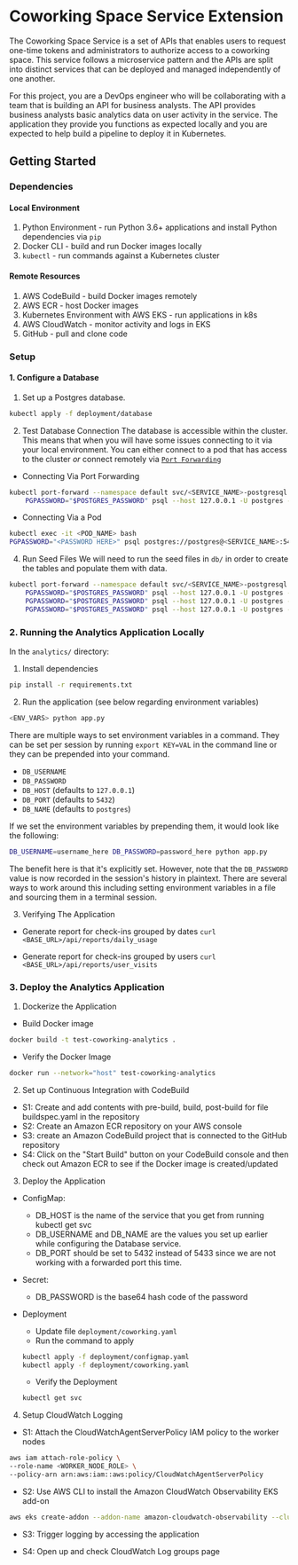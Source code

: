 # Coworking Space Service Extension
The Coworking Space Service is a set of APIs that enables users to request one-time tokens and administrators to authorize access to a coworking space. This service follows a microservice pattern and the APIs are split into distinct services that can be deployed and managed independently of one another.

For this project, you are a DevOps engineer who will be collaborating with a team that is building an API for business analysts. The API provides business analysts basic analytics data on user activity in the service. The application they provide you functions as expected locally and you are expected to help build a pipeline to deploy it in Kubernetes.

## Getting Started

### Dependencies
#### Local Environment
1. Python Environment - run Python 3.6+ applications and install Python dependencies via `pip`
2. Docker CLI - build and run Docker images locally
3. `kubectl` - run commands against a Kubernetes cluster

#### Remote Resources
1. AWS CodeBuild - build Docker images remotely
2. AWS ECR - host Docker images
3. Kubernetes Environment with AWS EKS - run applications in k8s
4. AWS CloudWatch - monitor activity and logs in EKS
5. GitHub - pull and clone code

### Setup
#### 1. Configure a Database

1. Set up a Postgres database.
```bash
kubectl apply -f deployment/database
```

2. Test Database Connection
The database is accessible within the cluster. This means that when you will have some issues connecting to it via your local environment. You can either connect to a pod that has access to the cluster _or_ connect remotely via [`Port Forwarding`](https://kubernetes.io/docs/tasks/access-application-cluster/port-forward-access-application-cluster/)

* Connecting Via Port Forwarding
```bash
kubectl port-forward --namespace default svc/<SERVICE_NAME>-postgresql 5432:5432 &
    PGPASSWORD="$POSTGRES_PASSWORD" psql --host 127.0.0.1 -U postgres -d postgres -p 5432
```

* Connecting Via a Pod
```bash
kubectl exec -it <POD_NAME> bash
PGPASSWORD="<PASSWORD HERE>" psql postgres://postgres@<SERVICE_NAME>:5432/postgres -c <COMMAND_HERE>
```

4. Run Seed Files
We will need to run the seed files in `db/` in order to create the tables and populate them with data.

```bash
kubectl port-forward --namespace default svc/<SERVICE_NAME>-postgresql 5432:5432 &
    PGPASSWORD="$POSTGRES_PASSWORD" psql --host 127.0.0.1 -U postgres -d postgres -p 5432 < 1_create_tables.sql
    PGPASSWORD="$POSTGRES_PASSWORD" psql --host 127.0.0.1 -U postgres -d postgres -p 5432 < 2_seed_users.sql
    PGPASSWORD="$POSTGRES_PASSWORD" psql --host 127.0.0.1 -U postgres -d postgres -p 5432 < 3_seed_tokens.sql
```

### 2. Running the Analytics Application Locally
In the `analytics/` directory:

1. Install dependencies
```bash
pip install -r requirements.txt
```
2. Run the application (see below regarding environment variables)
```bash
<ENV_VARS> python app.py
```

There are multiple ways to set environment variables in a command. They can be set per session by running `export KEY=VAL` in the command line or they can be prepended into your command.

* `DB_USERNAME`
* `DB_PASSWORD`
* `DB_HOST` (defaults to `127.0.0.1`)
* `DB_PORT` (defaults to `5432`)
* `DB_NAME` (defaults to `postgres`)

If we set the environment variables by prepending them, it would look like the following:
```bash
DB_USERNAME=username_here DB_PASSWORD=password_here python app.py
```
The benefit here is that it's explicitly set. However, note that the `DB_PASSWORD` value is now recorded in the session's history in plaintext. There are several ways to work around this including setting environment variables in a file and sourcing them in a terminal session.

3. Verifying The Application
* Generate report for check-ins grouped by dates
`curl <BASE_URL>/api/reports/daily_usage`

* Generate report for check-ins grouped by users
`curl <BASE_URL>/api/reports/user_visits`

### 3. Deploy the Analytics Application
1. Dockerize the Application

* Build Docker image
```bash
docker build -t test-coworking-analytics .
```

* Verify the Docker Image
```bash
docker run --network="host" test-coworking-analytics
```

2. Set up Continuous Integration with CodeBuild

- S1: Create and add contents with pre-build, build, post-build for file buildspec.yaml in the repository
- S2: Create an Amazon ECR repository on your AWS console
- S3: create an Amazon CodeBuild project that is connected to the GitHub repository
- S4: Click on the "Start Build" button on your CodeBuild console and then check out Amazon ECR to see if the Docker image is created/updated

3. Deploy the Application
* ConfigMap:
    - DB_HOST is the name of the service that you get from running kubectl get svc
    - DB_USERNAME and DB_NAME are the values you set up earlier while configuring the Database service.
    - DB_PORT should be set to 5432 instead of 5433 since we are not working with a forwarded port this time.

* Secret: 
    - DB_PASSWORD is the base64 hash code of the password

* Deployment
    - Update file `deployment/coworking.yaml`
    - Run the command to apply
    ```bash
    kubectl apply -f deployment/configmap.yaml
    kubectl apply -f deployment/coworking.yaml
    ```
    - Verify the Deployment
    ```bash
    kubectl get svc
    ```

4. Setup CloudWatch Logging
- S1: Attach the CloudWatchAgentServerPolicy IAM policy to the worker nodes
```bash
aws iam attach-role-policy \
--role-name <WORKER_NODE_ROLE> \
--policy-arn arn:aws:iam::aws:policy/CloudWatchAgentServerPolicy
```

- S2: Use AWS CLI to install the Amazon CloudWatch Observability EKS add-on
```bash
aws eks create-addon --addon-name amazon-cloudwatch-observability --cluster-name <CLUSTER_NAME>
```

- S3: Trigger logging by accessing the application

- S4: Open up and check CloudWatch Log groups page